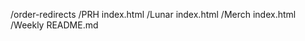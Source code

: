 /order-redirects
  /PRH
    index.html
  /Lunar
    index.html
  /Merch
    index.html
  /Weekly
  README.md
